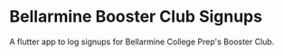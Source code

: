 # Bellarmine Booster Club Signups

A flutter app to log signups for Bellarmine College Prep&#x27;s Booster Club.
